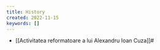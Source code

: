 ```yaml
---
title: History
created: 2022-11-15
keywords: []
---
```


- [[Activitatea reformatoare a lui Alexandru Ioan Cuza]]#
